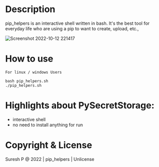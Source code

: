 # Description

pip_helpers is an interactive shell written in bash. It's the best tool for everyday life who are using a pip to want to create, upload, etc.,


![Screenshot 2022-10-12 221417](https://user-images.githubusercontent.com/112636345/195400980-2605f831-0f3a-4869-8f8c-ace5f2c9d5ab.jpg)


# How to use
    For linux / windows Users 
    
    bash pip_helpers.sh
    ./pip_helpers.sh

# Highlights about PySecretStorage:
- interactive shell
- no need to install anything for run


# Copyright & License
Suresh P @ 2022 | pip_helpers | Unlicense
